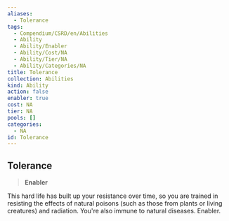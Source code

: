 ```yaml
---
aliases:
  - Tolerance
tags:
  - Compendium/CSRD/en/Abilities
  - Ability
  - Ability/Enabler
  - Ability/Cost/NA
  - Ability/Tier/NA
  - Ability/Categories/NA
title: Tolerance
collection: Abilities
kind: Ability
action: false
enabler: true
cost: NA
tier: NA
pools: []
categories:
  - NA
id: Tolerance
---
```

## Tolerance    
>**Enabler**  
    
This hard life has built up your resistance over time, so you are trained in resisting the effects of natural poisons (such as those from plants or living creatures) and radiation. You're also immune to natural diseases. Enabler.
